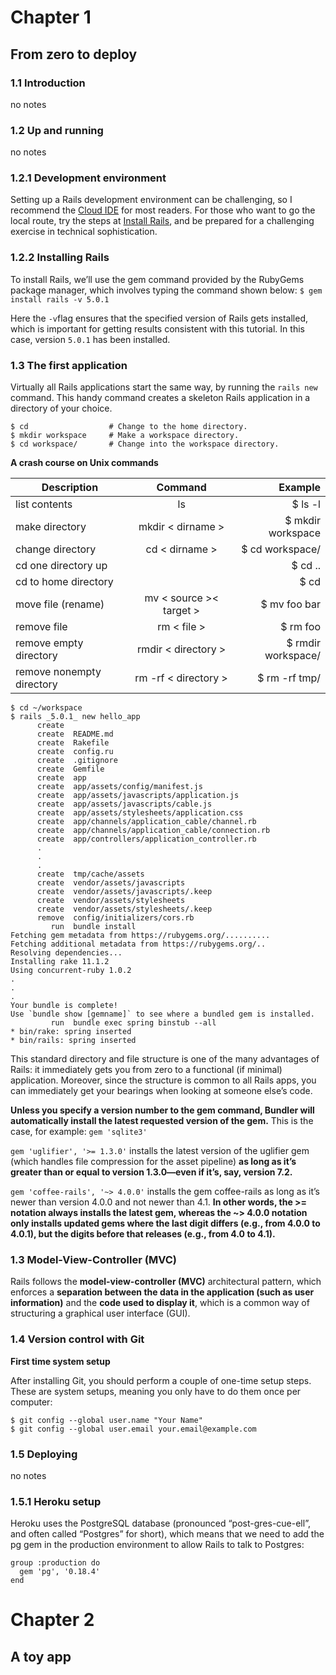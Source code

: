 # Chapter 1
## From zero to deploy
### 1.1 Introduction
no notes
### 1.2 Up and running
no notes
### 1.2.1 Development environment
Setting up a Rails development environment can be challenging, so I recommend the [Cloud IDE](https://c9.io/) for most readers. For those who want to go the local route, try the steps at [Install Rails](https://installRails.com), and be prepared for a challenging exercise in technical sophistication.
### 1.2.2 Installing Rails
To install Rails, we’ll use the gem command provided by the RubyGems package manager, which involves typing the command shown below: `$ gem install rails -v 5.0.1`

Here the `-v`flag ensures that the specified version of Rails gets installed, which is important for getting results consistent with this tutorial. In this case, version `5.0.1` has been installed.

### 1.3 The first application
Virtually all Rails applications start the same way, by running the `rails new` command. This handy command creates a skeleton Rails application in a directory of your choice.

```
$ cd                  # Change to the home directory.
$ mkdir workspace     # Make a workspace directory.
$ cd workspace/       # Change into the workspace directory.
```
**A crash course on Unix commands**

| Description   |      Command      |  Example |
|----------|:----------:|------:|
| list contents |  ls | $ ls -l|
| make directory	 |  mkdir < dirname >	   |  $ mkdir workspace |
| change directory | cd < dirname > |    $ cd workspace/ |
| cd one directory up | |    $ cd .. |
| cd to home directory | |   $ cd |
| move file (rename) | mv < source >< target > | $ mv foo bar |
| remove file | rm < file > | $ rm foo |
| remove empty directory | rmdir < directory > | $ rmdir workspace/ |
| remove nonempty directory | rm -rf < directory > | $ rm -rf tmp/ |

```
$ cd ~/workspace
$ rails _5.0.1_ new hello_app
      create
      create  README.md
      create  Rakefile
      create  config.ru
      create  .gitignore
      create  Gemfile
      create  app
      create  app/assets/config/manifest.js
      create  app/assets/javascripts/application.js
      create  app/assets/javascripts/cable.js
      create  app/assets/stylesheets/application.css
      create  app/channels/application_cable/channel.rb
      create  app/channels/application_cable/connection.rb
      create  app/controllers/application_controller.rb
      .
      .
      .
      create  tmp/cache/assets
      create  vendor/assets/javascripts
      create  vendor/assets/javascripts/.keep
      create  vendor/assets/stylesheets
      create  vendor/assets/stylesheets/.keep
      remove  config/initializers/cors.rb
         run  bundle install
Fetching gem metadata from https://rubygems.org/..........
Fetching additional metadata from https://rubygems.org/..
Resolving dependencies...
Installing rake 11.1.2
Using concurrent-ruby 1.0.2
.
.
.
Your bundle is complete!
Use `bundle show [gemname]` to see where a bundled gem is installed.
         run  bundle exec spring binstub --all
* bin/rake: spring inserted
* bin/rails: spring inserted
```


This standard directory and file structure is one of the many advantages of Rails: it immediately gets you from zero to a functional (if minimal) application. Moreover, since the structure is common to all Rails apps, you can immediately get your bearings when looking at someone else’s code.

**Unless you specify a version number to the gem command, Bundler will automatically install the latest requested version of the gem.** This is the case, for example: `gem 'sqlite3'`

`gem 'uglifier', '>= 1.3.0'` installs the latest version of the uglifier gem (which handles file compression for the asset pipeline) **as long as it’s greater than or equal to version 1.3.0—even if it’s, say, version 7.2.**

`gem 'coffee-rails', '~> 4.0.0'` installs the gem coffee-rails as long as it’s newer than version 4.0.0 and not newer than 4.1. **In other words, the >= notation always installs the latest gem, whereas the ~> 4.0.0 notation only installs updated gems where the last digit differs (e.g., from 4.0.0 to 4.0.1), but the digits before that releases (e.g., from 4.0 to 4.1).**

### 1.3 Model-View-Controller (MVC)

Rails follows the **model-view-controller (MVC)** architectural pattern, which enforces a **separation between the data in the application (such as user information)** and the **code used to display it**, which is a common way of structuring a graphical user interface (GUI).

### 1.4 Version control with Git

**First time system setup**

After installing Git, you should perform a couple of one-time setup steps. These are system setups, meaning you only have to do them once per computer:

```
$ git config --global user.name "Your Name"
$ git config --global user.email your.email@example.com
```

### 1.5 Deploying
no notes
### 1.5.1 Heroku setup
Heroku uses the PostgreSQL database (pronounced “post-gres-cue-ell”, and often called “Postgres” for short), which means that we need to add the pg gem in the production environment to allow Rails to talk to Postgres:

```
group :production do
  gem 'pg', '0.18.4'
end
```



# Chapter 2
## A toy app

